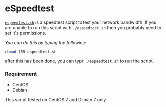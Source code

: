 # eSpeedtest
[`espeedtest.sh`](https://github.com/hklcf/eSpeedtest/blob/master/espeedtest.sh) is a speedtest script to test your network bandwidth. If you are unable to run this script with `./espeedtest.sh` then you probably need to set it's permissions.

*You can do this by typing the following:*

```sh
chmod 755 espeedtest.sh
```

after this has been done, you can type `./espeedtest.sh` to run the script.

### Requirement
- CentOS
- Debian

This script tested on CentOS 7 and Debian 7 only.
